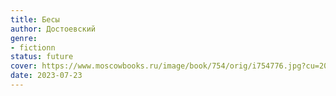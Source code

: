 ```yaml
---
title: Бесы
author: Достоевский
genre:
- fictionn
status: future
cover: https://www.moscowbooks.ru/image/book/754/orig/i754776.jpg?cu=20220627165504
date: 2023-07-23
---
```


